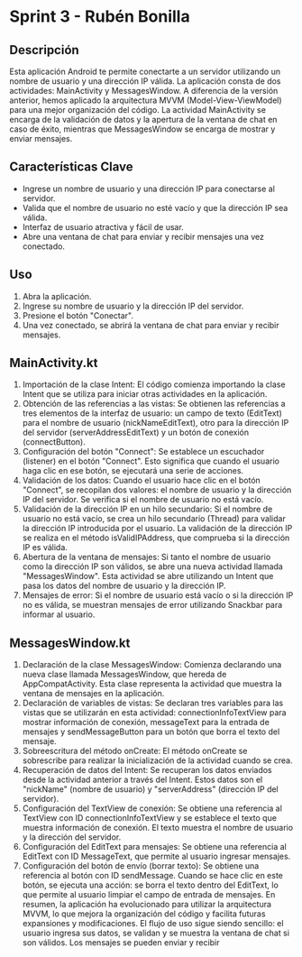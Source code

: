 # Sprint 3 - Rubén Bonilla

## Descripción
Esta aplicación Android te permite conectarte a un servidor utilizando un nombre de usuario y una dirección IP válida. La aplicación consta de dos actividades: MainActivity y MessagesWindow. A diferencia de la versión anterior, hemos aplicado la arquitectura MVVM (Model-View-ViewModel) para una mejor organización del código. La actividad MainActivity se encarga de la validación de datos y la apertura de la ventana de chat en caso de éxito, mientras que MessagesWindow se encarga de mostrar y enviar mensajes.


## Características Clave
- Ingrese un nombre de usuario y una dirección IP para conectarse al servidor.
- Valida que el nombre de usuario no esté vacío y que la dirección IP sea válida.
- Interfaz de usuario atractiva y fácil de usar.
- Abre una ventana de chat para enviar y recibir mensajes una vez conectado.

## Uso
1. Abra la aplicación.
2. Ingrese su nombre de usuario y la dirección IP del servidor.
3. Presione el botón "Conectar".
4. Una vez conectado, se abrirá la ventana de chat para enviar y recibir mensajes.

## MainActivity.kt
1. Importación de la clase Intent: El código comienza importando la clase Intent que se utiliza para iniciar otras actividades en la aplicación.
2. Obtención de las referencias a las vistas: Se obtienen las referencias a tres elementos de la interfaz de usuario: un campo de texto (EditText) para el nombre de usuario (nickNameEditText), otro para la dirección IP del servidor (serverAddressEditText) y un botón de conexión (connectButton).
3. Configuración del botón "Connect": Se establece un escuchador (listener) en el botón "Connect". Esto significa que cuando el usuario haga clic en ese botón, se ejecutará una serie de acciones.
4. Validación de los datos: Cuando el usuario hace clic en el botón "Connect", se recopilan dos valores: el nombre de usuario y la dirección IP del servidor. Se verifica si el nombre de usuario no está vacío.
5. Validación de la dirección IP en un hilo secundario: Si el nombre de usuario no está vacío, se crea un hilo secundario (Thread) para validar la dirección IP introducida por el usuario. La validación de la dirección IP se realiza en el método isValidIPAddress, que comprueba si la dirección IP es válida.
6. Abertura de la ventana de mensajes: Si tanto el nombre de usuario como la dirección IP son válidos, se abre una nueva actividad llamada "MessagesWindow". Esta actividad se abre utilizando un Intent que pasa los datos del nombre de usuario y la dirección IP.
7. Mensajes de error: Si el nombre de usuario está vacío o si la dirección IP no es válida, se muestran mensajes de error utilizando Snackbar para informar al usuario.

## MessagesWindow.kt
1. Declaración de la clase MessagesWindow: Comienza declarando una nueva clase llamada MessagesWindow, que hereda de AppCompatActivity. Esta clase representa la actividad que muestra la ventana de mensajes en la aplicación.
2. Declaración de variables de vistas: Se declaran tres variables para las vistas que se utilizarán en esta actividad: connectionInfoTextView para mostrar información de conexión, messageText para la entrada de mensajes y sendMessageButton para un botón que borra el texto del mensaje.
3. Sobreescritura del método onCreate: El método onCreate se sobrescribe para realizar la inicialización de la actividad cuando se crea.
4. Recuperación de datos del Intent: Se recuperan los datos enviados desde la actividad anterior a través del Intent. Estos datos son el "nickName" (nombre de usuario) y "serverAddress" (dirección IP del servidor).
5. Configuración del TextView de conexión: Se obtiene una referencia al TextView con ID connectionInfoTextView y se establece el texto que muestra información de conexión. El texto muestra el nombre de usuario y la dirección del servidor.
6. Configuración del EditText para mensajes: Se obtiene una referencia al EditText con ID MessageText, que permite al usuario ingresar mensajes.
7. Configuración del botón de envío (borrar texto): Se obtiene una referencia al botón con ID sendMessage. Cuando se hace clic en este botón, se ejecuta una acción: se borra el texto dentro del EditText, lo que permite al usuario limpiar el campo de entrada de mensajes.
En resumen, la aplicación ha evolucionado para utilizar la arquitectura MVVM, lo que mejora la organización del código y facilita futuras expansiones y modificaciones. El flujo de uso sigue siendo sencillo: el usuario ingresa sus datos, se validan y se muestra la ventana de chat si son válidos. Los mensajes se pueden enviar y recibir